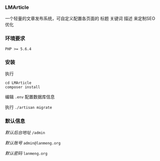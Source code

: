 ### LMArticle 
一个轻量的文章发布系统，可自定义配置各页面的 标题 关键词 描述 来定制SEO优化

### 环境要求
`PHP >= 5.6.4`

### 安装

执行
```
cd LMArticle
composer install
```

编辑 `.env` 配置数据库信息

执行 `./artisan migrate`


### 默认信息
*默认后台地址*
`/admin`

*默认账号*
`admin@lanmeng.org`

*默认密码*
`lanmeng.org`
